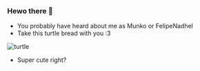 ### Hewo there 👋

- You probably have heard about me as Munko or FelipeNadhel
- Take this turtle bread with you :3

![turtle](https://images-gmi-pmc.edge-generalmills.com/da2abda1-fae1-4782-b65f-93868ca5bd40.jpg)

- Super cute right?
